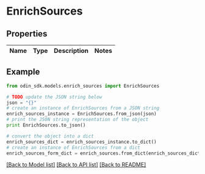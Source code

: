 # EnrichSources


## Properties

Name | Type | Description | Notes
------------ | ------------- | ------------- | -------------

## Example

```python
from odin_sdk.models.enrich_sources import EnrichSources

# TODO update the JSON string below
json = "{}"
# create an instance of EnrichSources from a JSON string
enrich_sources_instance = EnrichSources.from_json(json)
# print the JSON string representation of the object
print EnrichSources.to_json()

# convert the object into a dict
enrich_sources_dict = enrich_sources_instance.to_dict()
# create an instance of EnrichSources from a dict
enrich_sources_form_dict = enrich_sources.from_dict(enrich_sources_dict)
```
[[Back to Model list]](../README.md#documentation-for-models) [[Back to API list]](../README.md#documentation-for-api-endpoints) [[Back to README]](../README.md)



